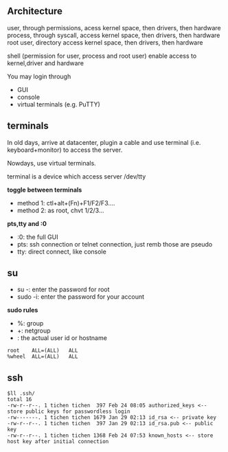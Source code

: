 ## Architecture

user, through permissions, acess kernel space, then drivers, then hardware  
process, through syscall, access kernel space, then drivers, then hardware  
root user, directory access kernel space, then drivers, then hardware  


shell (permission for user, process and root user) enable access to kernel,driver and hardware  

You may login through  
- GUI
- console
- virtual terminals (e.g. PuTTY)

## terminals

In old days, arrive at datacenter, plugin a cable and use terminal (i.e. keyboard+monitor) to access the server.  

Nowdays, use virtual terminals.  

terminal is a device which access server /dev/tty  

**toggle between terminals**  
- method 1: ctl+alt+(Fn)+F1/F2/F3....
- method 2: as root, chvt 1/2/3...

**pts,tty and :0**  
- :0: the full GUI
- pts: ssh connection or telnet connection, just remb those are pseudo
- tty: direct connect, like console


## su
- su -: enter the password for root
- sudo -i: enter the password for your account

**sudo rules**  
- %: group
- +: netgroup
- : the actual user id or hostname

```
root	ALL=(ALL) 	ALL
%wheel	ALL=(ALL)	ALL
```

## ssh

```
$ll .ssh/
total 16
-rw-r--r--. 1 tichen tichen  397 Feb 24 08:05 authorized_keys <-- store public keys for passwordless login
-rw-------. 1 tichen tichen 1679 Jan 29 02:13 id_rsa <-- private key
-rw-r--r--. 1 tichen tichen  397 Jan 29 02:13 id_rsa.pub <-- public key
-rw-r--r--. 1 tichen tichen 1368 Feb 24 07:53 known_hosts <-- store host key after initial connection
```


